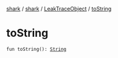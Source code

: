 [shark](../../index.md) / [shark](../index.md) / [LeakTraceObject](index.md) / [toString](./to-string.md)

# toString

`fun toString(): `[`String`](https://kotlinlang.org/api/latest/jvm/stdlib/kotlin/-string/index.html)